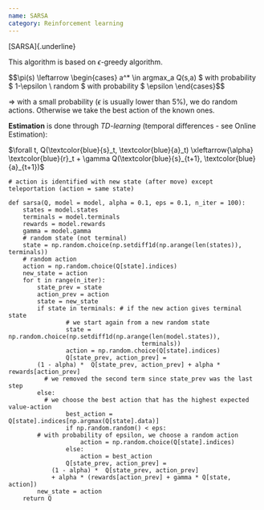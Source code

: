 ```yaml
---
name: SARSA
category: Reinforcement learning
---
```


[SARSA]{.underline}

This algorithm is based on $\epsilon$-greedy algorithm.

$$\pi(s) \leftarrow
    \begin{cases}
     a^* \in argmax_a Q(s,a) $ with probability $ 1-\epsilon \\
    random $ with probability $ \epsilon
    \end{cases}$$

=\> with a small probability ($\epsilon$ is usually lower than $5\%$),
we do random actions. Otherwise we take the best action of the known
ones.

**Estimation** is done through *TD-learning* (temporal differences - see
Online Estimation):

$\forall t, Q(\textcolor{blue}{s}_t, \textcolor{blue}{a}_t) \xleftarrow{\alpha} \textcolor{blue}{r}_t + \gamma Q(\textcolor{blue}{s}_{t+1}, \textcolor{blue}{a}_{t+1})$


    # action is identified with new state (after move) except teleportation (action = same state)

    def sarsa(Q, model = model, alpha = 0.1, eps = 0.1, n_iter = 100):
        states = model.states
        terminals = model.terminals
        rewards = model.rewards
        gamma = model.gamma
        # random state (not terminal)
        state = np.random.choice(np.setdiff1d(np.arange(len(states)), terminals))
        # random action
        action = np.random.choice(Q[state].indices)
        new_state = action
        for t in range(n_iter):
            state_prev = state
            action_prev = action
            state = new_state
            if state in terminals: # if the new action gives terminal state
                    # we start again from a new random state
                    state = np.random.choice(np.setdiff1d(np.arange(len(model.states)),
                                         terminals))
                    action = np.random.choice(Q[state].indices)
                    Q[state_prev, action_prev] = 
            (1 - alpha) *  Q[state_prev, action_prev] + alpha * rewards[action_prev]
              # we removed the second term since state_prev was the last step
            else:
              # we choose the best action that has the highest expected value-action
                    best_action = Q[state].indices[np.argmax(Q[state].data)]
                    if np.random.random() < eps: 
            # with probability of epsilon, we choose a random action
                        action = np.random.choice(Q[state].indices)
                    else:
                        action = best_action
                    Q[state_prev, action_prev] = 
                (1 - alpha) *  Q[state_prev, action_prev] 
                + alpha * (rewards[action_prev] + gamma * Q[state, action])
            new_state = action
        return Q
